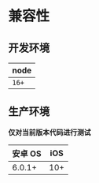 # 兼容性

## 开发环境

| node |
|------|
| `16+` |

## 生产环境

**仅对当前版本代码进行测试**

| 安卓 OS | iOS |
|------|------|
| 6.0.1+ | 10+ |
